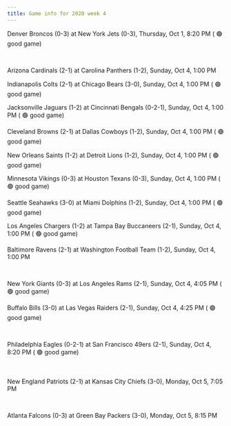 ```yaml
---
title: Game info for 2020 week 4
---
```

Denver Broncos (0-3) at New York Jets (0-3), Thursday, Oct 1, 8:20 PM (	:green_circle: good game)


<br/>

Arizona Cardinals (2-1) at Carolina Panthers (1-2), Sunday, Oct 4, 1:00 PM

Indianapolis Colts (2-1) at Chicago Bears (3-0), Sunday, Oct 4, 1:00 PM (	:green_circle: good game)

Jacksonville Jaguars (1-2) at Cincinnati Bengals (0-2-1), Sunday, Oct 4, 1:00 PM (	:green_circle: good game)

Cleveland Browns (2-1) at Dallas Cowboys (1-2), Sunday, Oct 4, 1:00 PM (	:green_circle: good game)

New Orleans Saints (1-2) at Detroit Lions (1-2), Sunday, Oct 4, 1:00 PM (	:green_circle: good game)

Minnesota Vikings (0-3) at Houston Texans (0-3), Sunday, Oct 4, 1:00 PM (	:green_circle: good game)

Seattle Seahawks (3-0) at Miami Dolphins (1-2), Sunday, Oct 4, 1:00 PM (	:green_circle: good game)

Los Angeles Chargers (1-2) at Tampa Bay Buccaneers (2-1), Sunday, Oct 4, 1:00 PM (	:green_circle: good game)

Baltimore Ravens (2-1) at Washington Football Team (1-2), Sunday, Oct 4, 1:00 PM


<br/>

New York Giants (0-3) at Los Angeles Rams (2-1), Sunday, Oct 4, 4:05 PM (	:green_circle: good game)

Buffalo Bills (3-0) at Las Vegas Raiders (2-1), Sunday, Oct 4, 4:25 PM (	:green_circle: good game)


<br/>

Philadelphia Eagles (0-2-1) at San Francisco 49ers (2-1), Sunday, Oct 4, 8:20 PM (	:green_circle: good game)


<br/>

New England Patriots (2-1) at Kansas City Chiefs (3-0), Monday, Oct 5, 7:05 PM


<br/>

Atlanta Falcons (0-3) at Green Bay Packers (3-0), Monday, Oct 5, 8:15 PM

